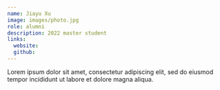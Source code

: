 ```yaml
---
name: Jiayu Xu
image: images/photo.jpg
role: alumni
description: 2022 master student
links:
  website: 
  github: 
---
```


Lorem ipsum dolor sit amet, consectetur adipiscing elit, sed do eiusmod tempor incididunt ut labore et dolore magna aliqua.

